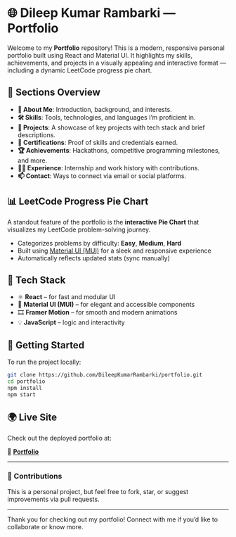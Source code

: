 # 🌐 Dileep Kumar Rambarki — Portfolio

Welcome to my **Portfolio** repository! This is a modern, responsive personal portfolio built using React and Material UI. It highlights my skills, achievements, and projects in a visually appealing and interactive format — including a dynamic LeetCode progress pie chart.

## 📁 Sections Overview

- **👤 About Me**: Introduction, background, and interests.
- **🛠 Skills**: Tools, technologies, and languages I’m proficient in.
- **💼 Projects**: A showcase of key projects with tech stack and brief descriptions.
- **📜 Certifications**: Proof of skills and credentials earned.
- **🏆 Achievements**: Hackathons, competitive programming milestones, and more.
- **🧑‍💻 Experience**: Internship and work history with contributions.
- **📫 Contact**: Ways to connect via email or social platforms.

## 📊 LeetCode Progress Pie Chart

A standout feature of the portfolio is the **interactive Pie Chart** that visualizes my LeetCode problem-solving journey.

- Categorizes problems by difficulty: **Easy**, **Medium**, **Hard**
- Built using [Material UI (MUI)](https://mui.com/) for a sleek and responsive experience
- Automatically reflects updated stats (sync manually)

## 🚀 Tech Stack

- ⚛️ **React** – for fast and modular UI
- 🎨 **Material UI (MUI)** – for elegant and accessible components
- 🎞️ **Framer Motion** – for smooth and modern animations
- 💡 **JavaScript** – logic and interactivity


## 🔧 Getting Started

To run the project locally:

```bash
git clone https://github.com/DileepKumarRambarki/portfolio.git
cd portfolio
npm install
npm start
```

## 🌍 Live Site

Check out the deployed portfolio at:

🔗 **[Portfolio](https://dileepkumarrambarki.netlify.app/)**

---

### 🤝 Contributions

This is a personal project, but feel free to fork, star, or suggest improvements via pull requests.



---

Thank you for checking out my portfolio! Connect with me if you’d like to collaborate or know more.
